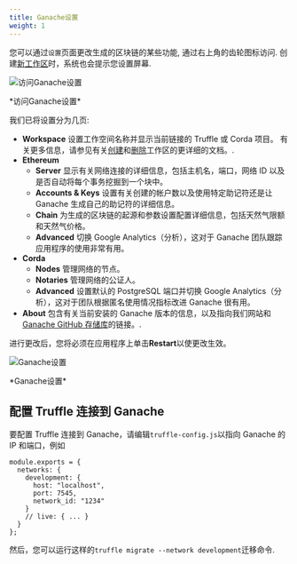 ```yaml
---
title: Ganache设置
weight: 1
---
```


您可以通过`设置`页面更改生成的区块链的某些功能, 通过右上角的齿轮图标访问.
创建[新工作区](/docs/ganache/workspaces/creating-workspaces)时，系统也会提示您设置屏幕.

![访问Ganache设置](/img/docs/ganache/ganache-settings-gear-icon.png)

<p class="text-center">*访问Ganache设置*

我们已将设置分为几页:

- **Workspace** 设置工作空间名称并显示当前链接的 Truffle 或 Corda 项目。 有关更多信息，请参见有关[创建](/docs/ganache/workspaces/creating-workspaces)和[删除](/docs/ganache/workspaces/deleting-workspaces)工作区的更详细的文档。.
- **Ethereum**
  - **Server** 显示有关网络连接的详细信息，包括主机名，端口，网络 ID 以及是否自动将每个事务挖掘到一个块中。
  - **Accounts & Keys** 设置有关创建的帐户数以及使用特定助记符还是让 Ganache 生成自己的助记符的详细信息。
  - **Chain** 为生成的区块链的起源和参数设置配置详细信息，包括天然气限额和天然气价格。
  - **Advanced** 切换 Google Analytics（分析），这对于 Ganache 团队跟踪应用程序的使用非常有用。
- **Corda**
  - **Nodes** 管理网络的节点。
  - **Notaries** 管理网络的公证人。
  - **Advanced** 设置默认的 PostgreSQL 端口并切换 Google Analytics（分析），这对于团队根据匿名使用情况指标改进 Ganache 很有用。
- **About** 包含有关当前安装的 Ganache 版本的信息，以及指向我们网站和[Ganache GitHub 存储库](https://github.com/trufflesuite/ganache)的链接。.

进行更改后，您将必须在应用程序上单击**Restart**以使更改生效。

![Ganache设置](/img/docs/ganache/ganache-settings.png)

<p class="text-center">*Ganache设置*

## 配置 Truffle 连接到 Ganache

要配置 Truffle 连接到 Ganache，请编辑`truffle-config.js`以指向 Ganache 的 IP 和端口，例如

```
module.exports = {
  networks: {
    development: {
      host: "localhost",
      port: 7545,
      network_id: "1234"
    }
    // live: { ... }
  }
};
```

然后，您可以运行这样的`truffle migrate --network development`迁移命令.
